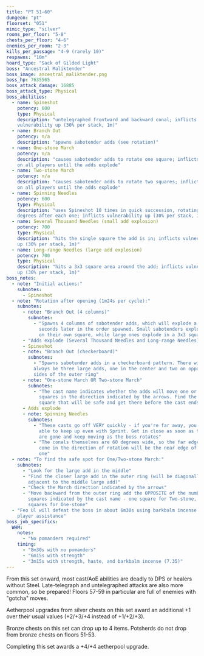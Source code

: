 ```yaml
---
title: "PT 51-60"
dungeon: "pt"
floorset: "051"
mimic_type: "silver"
rooms_per_floor: "5-8"
chests_per_floor: "4-6"
enemies_per_room: "2-3"
kills_per_passage: "4-9 (rarely 10)"
respawns: "10m"
hoard_type: "Sack of Gilded Light"
boss: "Ancestral Maliktender"
boss_image: ancestral_maliktender.png
boss_hp: 7635565
boss_attack_damage: 16885
boss_attack_type: Physical
boss_abilities:
  - name: Spineshot
    potency: 600
    type: Physical
    description: "untelegraphed frontward and backward conal; inflicts
    vulnerability up (30% per stack, 1m)"
  - name: Branch Out
    potency: n/a
    description: "spawns sabotender adds (see rotation)"
  - name: One-stone March
    potency: n/a
    description: "causes sabotender adds to rotate one square; inflicts bind
    on all players until the adds explode"
  - name: Two-stone March
    potency: n/a
    description: "causes sabotender adds to rotate two squares; inflicts bind
    on all players until the adds explode"
  - name: Spinning Needles
    potency: 600
    type: Physical
    description: "uses Spineshot 10 times in quick succession, rotating 60
    degrees after each one; inflicts vulnerability up (30% per stack, 1m)"
  - name: Several Thousand Needles (small add explosion)
    potency: 700
    type: Physical
    description: "hits the single square the add is in; inflicts vulnerability
    up (30% per stack, 1m)"
  - name: Long-range Needles (large add explosion)
    potency: 700
    type: Physical
    description: "hits a 3x3 square area around the add; inflicts vulnerability
    up (30% per stack, 1m)"
boss_notes:
  - note: "Initial actions:"
    subnotes:
      - Spineshot
  - note: "Rotation after opening (1m24s per cycle):"
    subnotes:
      - note: "Branch Out (4 columns)"
        subnotes:
          - "Spawns 4 columns of sabotender adds, which will explode a few
            seconds later in the order spawned. Small sabotenders explode only
            on their own square, while large ones explode in a 3x3 square area"
      - "Adds explode (Several Thousand Needles and Long-range Needles)"
      - Spineshot
      - note: "Branch Out (checkerboard)"
        subnotes:
          - "Spawns sabotender adds in a checkerboard pattern. There will
          always be three large adds, one in the center and two on opposite
          sides of the outer ring"
      - note: "One-stone March OR Two-stone March"
        subnotes:
          - "The cast name indicates whether the adds will move one or two
            squares in the direction indicated by the arrows. Find the
            square that will be safe and get there before the cast ends"
      - Adds explode
      - note: Spinning Needles
        subnotes:
          - "These casts go off VERY quickly - if you're far away, you won't be
            able to keep up even with Sprint. Get in close as soon as the adds
            are gone and keep moving as the boss rotates"
          - "The conals themselves are 60 degrees wide, so the far edge of one
            cone in the direction of rotation will be the near edge of the next
            one"
  - note: "To find the safe spot for One/Two-stone March:"
    subnotes:
      - "Look for the large add in the middle"
      - "Find the closer large add in the outer ring (will be diagonally
        adjacent to the middle large add)"
      - "Check the March direction indicated by the arrows"
      - "Move backward from the outer ring add the OPPOSITE of the number of
        squares indicated by the cast name - one square for Two-stone, two
        squares for One-stone"
  - "Feo Ul will defeat the boss in about 6m30s using barkbalm incense with no
    player assistance"
boss_job_specifics:
  WHM:
    notes:
      - "No pomanders required"
    timing:
      - "8m30s with no pomanders"
      - "6m15s with strength"
      - "3m15s with strength, haste, and barkbalm incense (7.35)"
---
```


From this set onward, most cast/AoE abilities are deadly to DPS or healers
without Steel. Late-telegraph and untelegraphed attacks are also more common,
so be prepared! Floors 57-59 in particular are full of enemies with "gotcha"
moves.

Aetherpool upgrades from silver chests on this set award an additional +1 over
their usual values (+2/+3/+4 instead of +1/+2/+3).

Bronze chests on this set can drop up to 4 items. Potsherds do not drop from
bronze chests on floors 51-53.

Completing this set awards a +4/+4 aetherpool upgrade.
